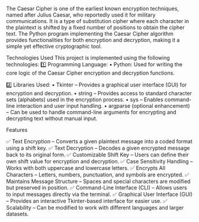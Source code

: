 The Caesar Cipher is one of the earliest known encryption techniques, named after Julius Caesar, who reportedly used it for military communications. It is a type of substitution cipher where each character in the plaintext is shifted by a fixed number of positions to obtain the cipher text.
The Python program implementing the Caesar Cipher algorithm provides functionalities for both encryption and decryption, making it a simple yet effective cryptographic tool.

Technologies Used
This project is implemented using the following technologies:
1️⃣ Programming Language:
• Python: Used for writing the core logic of the Caesar Cipher encryption and decryption functions.

2️⃣ Libraries Used:
• Tkinter – Provides a graphical user interface (GUI) for encryption and decryption.
• string – Provides access to standard character sets (alphabets) used in the encryption process.
• sys – Enables command-line interaction and user input handling.
• argparse (optional enhancement) – Can be used to handle command-line arguments for encrypting and decrypting text without manual input.

Features

✅ Text Encryption – Converts a given plaintext message into a coded format using a shift key.
✅ Text Decryption – Decodes a given encrypted message back to its original form.
✅ Customizable Shift Key – Users can define their own shift value for encryption and decryption.
✅ Case Sensitivity Handling – Works with both uppercase and lowercase letters.
✅ Encrypts All Characters – Letters, numbers, punctuation, and symbols are encrypted.
✅ Maintains Message Structure – Spaces and special characters are modified but preserved in position.
✅ Command-Line Interface (CLI) – Allows users to input messages directly via the terminal.
✅ Graphical User Interface (GUI) – Provides an interactive Tkinter-based interface for easier use.
✅ Scalability – Can be modified to work with different languages and larger datasets.